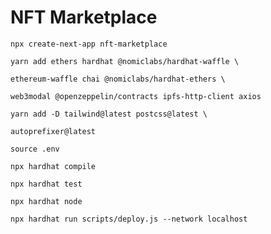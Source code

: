 # NFT Marketplace

`npx create-next-app nft-marketplace`

`yarn add ethers hardhat @nomiclabs/hardhat-waffle \`

`ethereum-waffle chai @nomiclabs/hardhat-ethers \`

`web3modal @openzeppelin/contracts ipfs-http-client axios`

`yarn add -D tailwind@latest postcss@latest \`

`autoprefixer@latest`

`source .env`

`npx hardhat compile`

`npx hardhat test`

`npx hardhat node`

`npx hardhat run scripts/deploy.js --network localhost`
